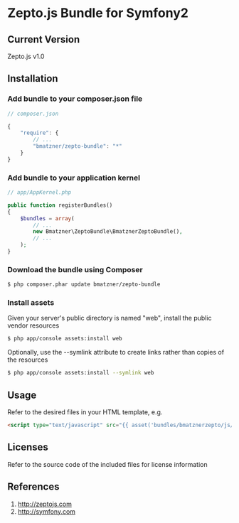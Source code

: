Zepto.js Bundle for Symfony2
=======================

## Current Version

Zepto.js v1.0

## Installation

### Add bundle to your composer.json file

``` js
// composer.json

{
    "require": {
		// ...
        "bmatzner/zepto-bundle": "*"
    }
}
```

### Add bundle to your application kernel

``` php
// app/AppKernel.php

public function registerBundles()
{
    $bundles = array(
        // ...
        new Bmatzner\ZeptoBundle\BmatznerZeptoBundle(),
        // ...
    );
}
```

### Download the bundle using Composer

``` bash
$ php composer.phar update bmatzner/zepto-bundle
```

### Install assets

Given your server's public directory is named "web", install the public vendor resources

``` bash
$ php app/console assets:install web
```

Optionally, use the --symlink attribute to create links rather than copies of the resources 

``` bash
$ php app/console assets:install --symlink web
```

## Usage

Refer to the desired files in your HTML template, e.g.

``` html
<script type="text/javascript" src="{{ asset('bundles/bmatznerzepto/js/zepto.min.js') }}"></script>
```

## Licenses

Refer to the source code of the included files for license information

## References

1. http://zeptojs.com
2. http://symfony.com

